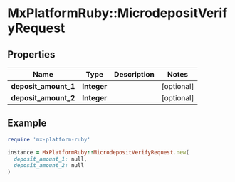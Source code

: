 # MxPlatformRuby::MicrodepositVerifyRequest

## Properties

| Name | Type | Description | Notes |
| ---- | ---- | ----------- | ----- |
| **deposit_amount_1** | **Integer** |  | [optional] |
| **deposit_amount_2** | **Integer** |  | [optional] |

## Example

```ruby
require 'mx-platform-ruby'

instance = MxPlatformRuby::MicrodepositVerifyRequest.new(
  deposit_amount_1: null,
  deposit_amount_2: null
)
```

